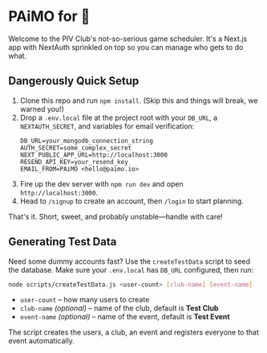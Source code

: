 # PAiMO for 🏸

Welcome to the PIV Club's not-so-serious game scheduler. It's a Next.js app with NextAuth sprinkled on top so you can manage who gets to do what.

## Dangerously Quick Setup
1. Clone this repo and run `npm install`. (Skip this and things will break, we warned you!)
2. Drop a `.env.local` file at the project root with your `DB_URL`, a `NEXTAUTH_SECRET`, and variables for email verification:
   ```env
   DB_URL=your_mongodb_connection_string
   AUTH_SECRET=some_complex_secret
   NEXT_PUBLIC_APP_URL=http://localhost:3000
   RESEND_API_KEY=your_resend_key
   EMAIL_FROM=PAiMO <hello@paimo.io>
   ```
3. Fire up the dev server with `npm run dev` and open `http://localhost:3000`.
4. Head to `/signup` to create an account, then `/login` to start planning.

That's it. Short, sweet, and probably unstable—handle with care!

## Generating Test Data
Need some dummy accounts fast? Use the `createTestData` script to seed the
database. Make sure your `.env.local` has `DB_URL` configured, then run:

```bash
node scripts/createTestData.js <user-count> [club-name] [event-name]
```

- `user-count` – how many users to create
- `club-name` *(optional)* – name of the club, default is **Test Club**
- `event-name` *(optional)* – name of the event, default is **Test Event**

The script creates the users, a club, an event and registers everyone to that
event automatically.

